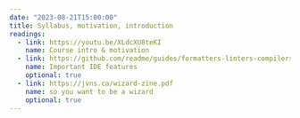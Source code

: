 ```yaml
---
date: "2023-08-21T15:00:00"
title: Syllabus, motivation, introduction
readings:
  - link: https://youtu.be/XLdcXU8teKI
    name: Course intro & motivation
  - link: https://github.com/readme/guides/formatters-linters-compilers
    name: Important IDE features
    optional: true
  - link: https://jvns.ca/wizard-zine.pdf
    name: so you want to be a wizard
    optional: true
---
```


